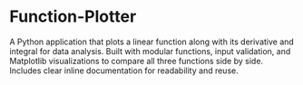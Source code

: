 # Function-Plotter
A Python application that plots a linear function along with its derivative and integral for data analysis. Built with modular functions, input validation, and Matplotlib visualizations to compare all three functions side by side. Includes clear inline documentation for readability and reuse.
